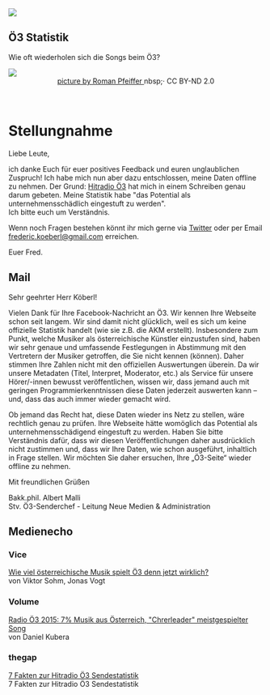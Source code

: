 <div id="content-start"></div>

<img src="https://assets.codepen.io/197832/Artboard.svg?cache" />

## Ö3 Statistik

Wie oft wiederholen sich die Songs beim Ö3?

<img src="https://assets.codepen.io/197832/oe3-roman-pfeiffer.jpg" />


<div align="center">
<a href="https://www.flickr.com/photos/roman581/5253603015/" class="c-link--inverted hero-bottomLink hero-bottomLink--left" target="_blank">
picture by Roman Pfeiffer
</a>nbsp;·&nbsp;CC BY-ND 2.0
</div>
<br /><br />




# Stellungnahme

Liebe Leute,


ich danke Euch für euer positives Feedback und euren unglaublichen Zuspruch! Ich habe mich nun aber dazu entschlossen, meine Daten offline zu nehmen. Der Grund: <a href="https://www.facebook.com/oe3/">Hitradio Ö3</a>  hat mich in einem Schreiben genau darum gebeten. Meine Statistik habe "das Potential als unternehmensschädlich eingestuft zu werden".
<br />
Ich bitte euch um Verständnis.

Wenn noch Fragen bestehen könnt ihr mich gerne via <a href="https://twitter.com/internetztube">Twitter</a> oder per Email <a href="mailto:frederic.koeberl@gmail.com">frederic.koeberl@gmail.com</a> erreichen.

Euer Fred.


## Mail

Sehr geehrter Herr Köberl!

Vielen Dank für Ihre Facebook-Nachricht an Ö3. Wir kennen Ihre Webseite schon seit langem. Wir sind damit nicht glücklich, weil es sich um keine offizielle Statistik handelt (wie sie z.B. die AKM erstellt). Insbesondere zum Punkt, welche Musiker als österreichische Künstler einzustufen sind, haben wir sehr genaue und umfassende Festlegungen in Abstimmung mit den Vertretern der Musiker getroffen, die Sie nicht kennen (können). Daher stimmen Ihre Zahlen nicht mit den offiziellen Auswertungen überein. Da wir unsere Metadaten (Titel, Interpret, Moderator, etc.) als Service für unsere Hörer/-innen bewusst veröffentlichen, wissen wir, dass jemand auch mit geringen Programmierkenntnissen diese Daten jederzeit auswerten kann – und, dass das auch immer wieder gemacht wird.

Ob jemand das Recht hat, diese Daten wieder ins Netz zu stellen, wäre rechtlich genau zu prüfen. Ihre Webseite hätte womöglich das Potential als unternehmensschädigend eingestuft zu werden. Haben Sie bitte Verständnis dafür, dass wir diesen Veröffentlichungen daher ausdrücklich nicht zustimmen und, dass wir Ihre Daten, wie schon ausgeführt, inhaltlich in Frage stellen. Wir möchten Sie daher ersuchen, Ihre „Ö3-Seite“ wieder offline zu nehmen.

Mit freundlichen Grüßen

Bakk.phil. Albert Malli<br />
Stv. Ö3-Senderchef - Leitung Neue Medien & Administration

## Medienecho

### Vice
<a target="_blank" href="https://noisey.vice.com/alps/blog/oe3-anteil-oesterreichische-musik-inoffizielle-senderstatistik-293">
<div>Wie viel österreichische Musik spielt Ö3 denn jetzt wirklich?</div>
</a>
<div>von Viktor Sohm, Jonas Vogt</div>

### Volume
<a target="_blank" href="http://www.volume.at/magazin/kategorie-uebersicht/detailansicht/m05/5546/detail/">
<div>Radio Ö3 2015: 7% Musik aus Österreich, "Chrerleader" meistgespielter Song</div>
</a>
<div>von Daniel Kubera</div>


### thegap
<a target="_blank" href="http://www.thegap.at/musikstories/artikel/7-fakten-zur-hitradio-oe3-sendestatistik/">
<div>7 Fakten zur Hitradio Ö3 Sendestatistik</div>
</a>
<div>7 Fakten zur Hitradio Ö3 Sendestatistik</div>

